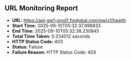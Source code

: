## URL Monitoring Report

- **URL:** https://api-gw1-prod1.fisglobal.com/gw/v1/health
- **Start Time:** 2025-09-10T05:32:37.996833
- **End Time:** 2025-09-10T05:32:38.230845
- **Total Time Taken:** 0.234012 seconds
- **HTTP Status Code:** 403
- **Status:** Failure
- **Failure Reason:** HTTP Status Code: 403
